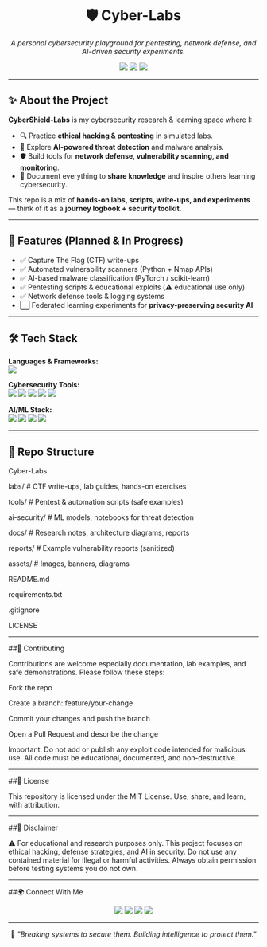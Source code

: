 <h1 align="center">🛡️ Cyber-Labs</h1>
<p align="center">
  <i>A personal cybersecurity playground for pentesting, network defense, and AI-driven security experiments.</i>
</p>

<p align="center">
  <img src="https://img.shields.io/badge/Status-Active-success?style=for-the-badge" />
  <img src="https://img.shields.io/github/license/CharlesKariuki-001/Cyber-Labs?style=for-the-badge" />
  <img src="https://img.shields.io/github/stars/CharlesKariuki-001/Cyber-Labs?style=for-the-badge&color=yellow" />
</p>

---

## ✨ About the Project

**CyberShield-Labs** is my cybersecurity research & learning space where I:  
- 🔍 Practice **ethical hacking & pentesting** in simulated labs.  
- 🧠 Explore **AI-powered threat detection** and malware analysis.  
- 🛡️ Build tools for **network defense, vulnerability scanning, and monitoring**.  
- 📖 Document everything to **share knowledge** and inspire others learning cybersecurity.  

This repo is a mix of **hands-on labs, scripts, write-ups, and experiments** — think of it as a **journey logbook + security toolkit**.

---

## 🚀 Features (Planned & In Progress)

- ✅ Capture The Flag (CTF) write-ups  
- ✅ Automated vulnerability scanners (Python + Nmap APIs)  
- ✅ AI-based malware classification (PyTorch / scikit-learn)  
- ✅ Pentesting scripts & educational exploits (⚠️ educational use only)  
- ✅ Network defense tools & logging systems  
- ⬜ Federated learning experiments for **privacy-preserving security AI**

---

## 🛠️ Tech Stack

**Languages & Frameworks:**  
<img src="https://skillicons.dev/icons?i=python,cpp,typescript,javascript,react,nodejs,express" />

**Cybersecurity Tools:**  
<img src="https://img.shields.io/badge/Kali%20Linux-557C94?style=for-the-badge&logo=kalilinux&logoColor=white" />
<img src="https://img.shields.io/badge/Metasploit-400080?style=for-the-badge&logo=metasploit&logoColor=white" />
<img src="https://img.shields.io/badge/Wireshark-1679a7?style=for-the-badge&logo=wireshark&logoColor=white" />
<img src="https://img.shields.io/badge/Nmap-4B8BBE?style=for-the-badge&logo=nmap&logoColor=white" />
<img src="https://img.shields.io/badge/Burp%20Suite-ff6600?style=for-the-badge&logo=burpsuite&logoColor=white" />

**AI/ML Stack:**  
<img src="https://img.shields.io/badge/TensorFlow-FF6F00?style=for-the-badge&logo=tensorflow&logoColor=white" />
<img src="https://img.shields.io/badge/PyTorch-EE4C2C?style=for-the-badge&logo=pytorch&logoColor=white" />
<img src="https://img.shields.io/badge/Scikit--learn-F7931E?style=for-the-badge&logo=scikit-learn&logoColor=white" />
<img src="https://img.shields.io/badge/OpenCV-5C3EE8?style=for-the-badge&logo=opencv&logoColor=white" />

---

## 📂 Repo Structure 

Cyber-Labs

labs/ # CTF write-ups, lab guides, hands-on exercises

tools/ # Pentest & automation scripts (safe examples)

ai-security/ # ML models, notebooks for threat detection

docs/ # Research notes, architecture diagrams, reports

reports/ # Example vulnerability reports (sanitized)

assets/ # Images, banners, diagrams

README.md

requirements.txt

.gitignore

LICENSE


---

##🤝 Contributing

Contributions are welcome especially documentation, lab examples, and safe demonstrations.
Please follow these steps:

Fork the repo

Create a branch: feature/your-change

Commit your changes and push the branch

Open a Pull Request and describe the change

Important: Do not add or publish any exploit code intended for malicious use. All code must be educational, documented, and non-destructive.

---
##📜 License

This repository is licensed under the MIT License.
Use, share, and learn, with attribution.

---
##📖 Disclaimer

⚠️ For educational and research purposes only.
This project focuses on ethical hacking, defense strategies, and AI in security. Do not use any contained material for illegal or harmful activities. Always obtain permission before testing systems you do not own.

---
##🌍 Connect With Me
<p align="center"> <a href="mailto:yourname@gmail.com"><img src="https://img.shields.io/badge/Gmail-D14836?style=for-the-badge&logo=gmail&logoColor=white" /></a> <a href="https://linkedin.com/in/yourprofile"><img src="https://img.shields.io/badge/LinkedIn-0077B5?style=for-the-badge&logo=linkedin&logoColor=white" /></a> <a href="https://x.com/yourhandle"><img src="https://img.shields.io/badge/X-000000?style=for-the-badge&logo=twitter&logoColor=white" /></a> <a href="https://github.com/CharlesKariuki-001"><img src="https://img.shields.io/badge/GitHub-181717?style=for-the-badge&logo=github&logoColor=white" /></a> </p>

---


<p align="center"> 💭 <i>"Breaking systems to secure them. Building intelligence to protect them."</i> </p> 
